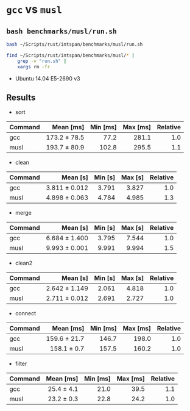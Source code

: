 # `gcc` vs `musl`

## `bash benchmarks/musl/run.sh`

```bash
bash ~/Scripts/rust/intspan/benchmarks/musl/run.sh

find ~/Scripts/rust/intspan/benchmarks/musl/* |
    grep -v "run.sh" |
    xargs rm -fr

```

* Ubuntu 14.04 E5-2690 v3

## Results

* sort

| Command | Mean [ms] | Min [ms] | Max [ms] | Relative |
|:---|---:|---:|---:|---:|
| gcc | 173.2 ± 78.5 | 77.2 | 281.1 | 1.0 |
| musl | 193.7 ± 80.9 | 102.8 | 295.5 | 1.1 |

* clean

| Command | Mean [s] | Min [s] | Max [s] | Relative |
|:---|---:|---:|---:|---:|
| gcc | 3.811 ± 0.012 | 3.791 | 3.827 | 1.0 |
| musl | 4.898 ± 0.063 | 4.784 | 4.985 | 1.3 |

* merge

| Command | Mean [s] | Min [s] | Max [s] | Relative |
|:---|---:|---:|---:|---:|
| gcc | 6.684 ± 1.400 | 3.795 | 7.544 | 1.0 |
| musl | 9.993 ± 0.001 | 9.991 | 9.994 | 1.5 |

* clean2

| Command | Mean [s] | Min [s] | Max [s] | Relative |
|:---|---:|---:|---:|---:|
| gcc | 2.642 ± 1.149 | 2.061 | 4.818 | 1.0 |
| musl | 2.711 ± 0.012 | 2.691 | 2.727 | 1.0 |

* connect

| Command | Mean [ms] | Min [ms] | Max [ms] | Relative |
|:---|---:|---:|---:|---:|
| gcc | 159.6 ± 21.7 | 146.7 | 198.0 | 1.0 |
| musl | 158.1 ± 0.7 | 157.5 | 160.2 | 1.0 |

* filter

| Command | Mean [ms] | Min [ms] | Max [ms] | Relative |
|:---|---:|---:|---:|---:|
| gcc | 25.4 ± 4.1 | 21.0 | 39.5 | 1.1 |
| musl | 23.2 ± 0.3 | 22.8 | 24.2 | 1.0 |

